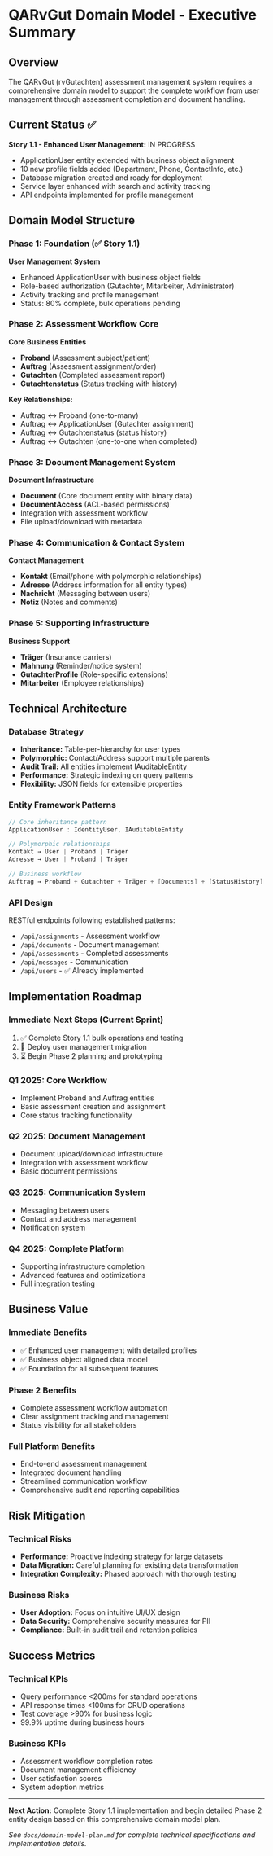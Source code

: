 # QARvGut Domain Model - Executive Summary

## Overview

The QARvGut (rvGutachten) assessment management system requires a comprehensive domain model to support the complete workflow from user management through assessment completion and document handling.

## Current Status ✅

**Story 1.1 - Enhanced User Management:** IN PROGRESS
- ApplicationUser entity extended with business object alignment
- 10 new profile fields added (Department, Phone, ContactInfo, etc.)
- Database migration created and ready for deployment
- Service layer enhanced with search and activity tracking
- API endpoints implemented for profile management

## Domain Model Structure

### Phase 1: Foundation (✅ Story 1.1)
**User Management System**
- Enhanced ApplicationUser with business object fields
- Role-based authorization (Gutachter, Mitarbeiter, Administrator)
- Activity tracking and profile management
- Status: 80% complete, bulk operations pending

### Phase 2: Assessment Workflow Core
**Core Business Entities**
- **Proband** (Assessment subject/patient)
- **Auftrag** (Assessment assignment/order) 
- **Gutachten** (Completed assessment report)
- **Gutachtenstatus** (Status tracking with history)

**Key Relationships:**
- Auftrag ↔ Proband (one-to-many)
- Auftrag ↔ ApplicationUser (Gutachter assignment)
- Auftrag ↔ Gutachtenstatus (status history)
- Auftrag ↔ Gutachten (one-to-one when completed)

### Phase 3: Document Management System
**Document Infrastructure**
- **Document** (Core document entity with binary data)
- **DocumentAccess** (ACL-based permissions)
- Integration with assessment workflow
- File upload/download with metadata

### Phase 4: Communication & Contact System
**Contact Management**
- **Kontakt** (Email/phone with polymorphic relationships)
- **Adresse** (Address information for all entity types)
- **Nachricht** (Messaging between users)
- **Notiz** (Notes and comments)

### Phase 5: Supporting Infrastructure
**Business Support**
- **Träger** (Insurance carriers)
- **Mahnung** (Reminder/notice system)
- **GutachterProfile** (Role-specific extensions)
- **Mitarbeiter** (Employee relationships)

## Technical Architecture

### Database Strategy
- **Inheritance:** Table-per-hierarchy for user types
- **Polymorphic:** Contact/Address support multiple parents
- **Audit Trail:** All entities implement IAuditableEntity
- **Performance:** Strategic indexing on query patterns
- **Flexibility:** JSON fields for extensible properties

### Entity Framework Patterns
```csharp
// Core inheritance pattern
ApplicationUser : IdentityUser, IAuditableEntity

// Polymorphic relationships
Kontakt → User | Proband | Träger
Adresse → User | Proband | Träger

// Business workflow
Auftrag → Proband + Gutachter + Träger + [Documents] + [StatusHistory]
```

### API Design
RESTful endpoints following established patterns:
- `/api/assignments` - Assessment workflow
- `/api/documents` - Document management
- `/api/assessments` - Completed assessments
- `/api/messages` - Communication
- `/api/users` - ✅ Already implemented

## Implementation Roadmap

### Immediate Next Steps (Current Sprint)
1. ✅ Complete Story 1.1 bulk operations and testing
2. 🔄 Deploy user management migration
3. ⏳ Begin Phase 2 planning and prototyping

### Q1 2025: Core Workflow
- Implement Proband and Auftrag entities
- Basic assessment creation and assignment
- Core status tracking functionality

### Q2 2025: Document Management
- Document upload/download infrastructure
- Integration with assessment workflow
- Basic document permissions

### Q3 2025: Communication System
- Messaging between users
- Contact and address management
- Notification system

### Q4 2025: Complete Platform
- Supporting infrastructure completion
- Advanced features and optimizations
- Full integration testing

## Business Value

### Immediate Benefits
- ✅ Enhanced user management with detailed profiles
- ✅ Business object aligned data model
- ✅ Foundation for all subsequent features

### Phase 2 Benefits
- Complete assessment workflow automation
- Clear assignment tracking and management
- Status visibility for all stakeholders

### Full Platform Benefits
- End-to-end assessment management
- Integrated document handling
- Streamlined communication workflow
- Comprehensive audit and reporting capabilities

## Risk Mitigation

### Technical Risks
- **Performance:** Proactive indexing strategy for large datasets
- **Data Migration:** Careful planning for existing data transformation
- **Integration Complexity:** Phased approach with thorough testing

### Business Risks
- **User Adoption:** Focus on intuitive UI/UX design
- **Data Security:** Comprehensive security measures for PII
- **Compliance:** Built-in audit trail and retention policies

## Success Metrics

### Technical KPIs
- Query performance <200ms for standard operations
- API response times <100ms for CRUD operations
- Test coverage >90% for business logic
- 99.9% uptime during business hours

### Business KPIs
- Assessment workflow completion rates
- Document management efficiency
- User satisfaction scores
- System adoption metrics

---

**Next Action:** Complete Story 1.1 implementation and begin detailed Phase 2 entity design based on this comprehensive domain model plan.

*See `docs/domain-model-plan.md` for complete technical specifications and implementation details.*
